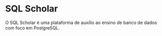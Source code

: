 # SQL Scholar

O SQL Scholar é uma plataforma de auxílio ao ensino de banco de dados com foco em PostgreSQL.
